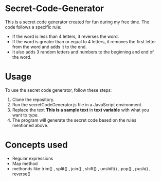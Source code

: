 # Secret-Code-Generator
This is a secret code generator created for fun during my free time. The code follows a specific rule:

- If the word is less than 4 letters, it reverses the word.
- If the word is greater than or equal to 4 letters, it removes the first letter from the word and adds it to the end.
- It also adds 3 random letters and numbers to the beginning and end of the word.


# Usage
To use the secret code generator, follow these steps:

1. Clone the repository.
2. Run the secretCodeGenerator.js file in a JavaScript environment.
3. Replace the text **This is a sample text** in __text variable__ with what you want to type.
4. The program will generate the secret code based on the rules mentioned above.

# Concepts used 

- Regular expressions
- Map method
- methonds like trim() , split() , join() , shift() , unshift() , pop() , push() , reverse()




  
